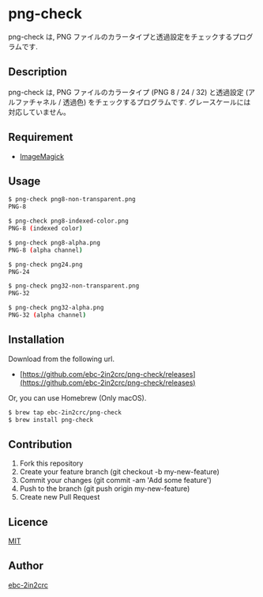 png-check
=========

png-check は, PNG ファイルのカラータイプと透過設定をチェックするプログラムです.

## Description

png-check は, PNG ファイルのカラータイプ (PNG 8 / 24 / 32) と透過設定 (アルファチャネル / 透過色) をチェックするプログラムです.
グレースケールには対応していません。

## Requirement

- [ImageMagick](https://www.imagemagick.org/script/index.php)

## Usage

```sh
$ png-check png8-non-transparent.png
PNG-8

$ png-check png8-indexed-color.png
PNG-8 (indexed color)

$ png-check png8-alpha.png
PNG-8 (alpha channel)

$ png-check png24.png
PNG-24

$ png-check png32-non-transparent.png
PNG-32

$ png-check png32-alpha.png
PNG-32 (alpha channel)
```

## Installation

Download from the following url.

- [https://github.com/ebc-2in2crc/png-check/releases](https://github.com/ebc-2in2crc/png-check/releases)

Or, you can use Homebrew (Only macOS).

```sh
$ brew tap ebc-2in2crc/png-check
$ brew install png-check
```

## Contribution

1. Fork this repository
2. Create your feature branch (git checkout -b my-new-feature)
3. Commit your changes (git commit -am 'Add some feature')
4. Push to the branch (git push origin my-new-feature)
5. Create new Pull Request

## Licence

[MIT](https://github.com/ebc-2in2crc/png-check/blob/master/LICENCE)

## Author

[ebc-2in2crc](https://github.com/ebc-2in2crc)
